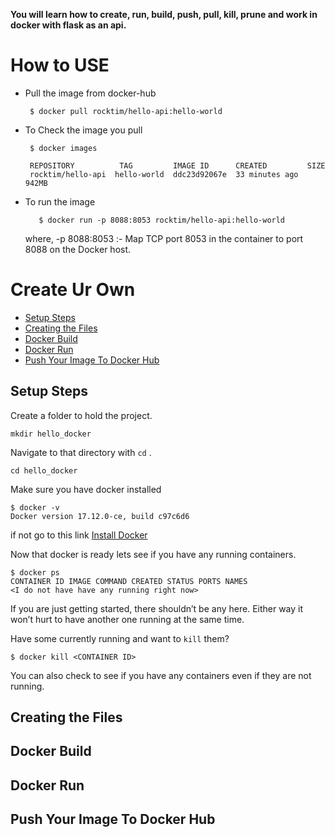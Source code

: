 
**You will learn how to create, run, build, push, pull, kill, prune and work in docker with flask as an api.**

# How to USE
* Pull the image from docker-hub

	   $ docker pull rocktim/hello-api:hello-world


*  To Check the image you pull

	    $ docker images
    
	    REPOSITORY  		TAG    		IMAGE ID      CREATED         SIZE  
	    rocktim/hello-api  hello-world 	ddc23d92067e  33 minutes ago  942MB

*  To run the image

	`	$ docker run -p 8088:8053 rocktim/hello-api:hello-world`

	where,
	  -p 8088:8053 :- Map TCP port 8053 in the container to port 8088 on the Docker host.


# Create Ur Own
- [Setup Steps](#steup-steps)
- [Creating the Files](#Creating-the-Files)
- [Docker Build](#Docker-Build)
- [Docker Run](#Docker-Run)
- [Push Your Image To Docker Hub](#Push-Your-Image-To-Docker-Hub)

## Setup Steps
Create a folder to hold the project.

    mkdir hello_docker
Navigate to that directory with `cd` .

    cd hello_docker
Make sure you have docker installed

    $ docker -v  
	Docker version 17.12.0-ce, build c97c6d6
if not go to this link [Install Docker](https://docs.docker.com/install/)

Now that docker is ready lets see if you have any running containers.

    $ docker ps  
    CONTAINER ID IMAGE COMMAND CREATED STATUS PORTS NAMES  
    <I do not have have any running right now>
If you are just getting started, there shouldn’t be any here. Either way it won’t hurt to have another one running at the same time.

Have some currently running and want to  `kill`  them?

    $ docker kill <CONTAINER ID>

You can also check to see if you have any containers even if they are not running.

## Creating the Files

## Docker Build

## Docker Run

## Push Your Image To Docker Hub


 
	
